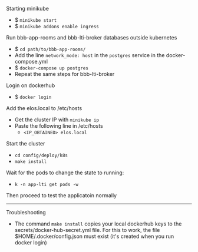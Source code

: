 Starting minikube

* $ `minikube start`
* $ `minikube addons enable ingress`

Run bbb-app-rooms and bbb-lti-broker databases outside kubernetes

* $ `cd path/to/bbb-app-rooms/`
* Add the line `network_mode: host` in the `postgres` service in the docker-compose.yml
* $ `docker-compose up postgres`
* Repeat the same steps for bbb-lti-broker

Login on dockerhub

* $ `docker login`

Add the elos.local to /etc/hosts

* Get the cluster IP with `minikube ip`
* Paste the following line in /etc/hosts
  * `<IP_OBTAINED> elos.local`

Start the cluster

* `cd config/deploy/k8s`
* `make install`

Wait for the pods to change the state to running:

* `k -n app-lti get pods -w`

Then proceed to test the applicatoin normally

---

Troubleshooting

* The command `make install` copies your local dockerhub keys to the
secrets/docker-hub-secret.yml file. For this to work, the file
$HOME/.docker/config.json must exist (it's created when you run docker login)

